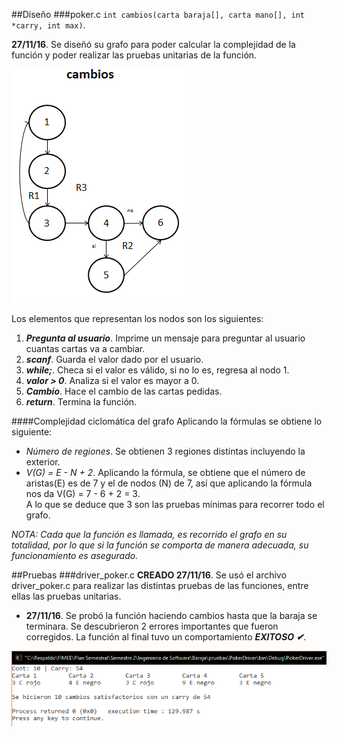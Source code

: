 ##Diseño
###poker.c
`int cambios(carta baraja[], carta mano[], int *carry, int max)`. 

**27/11/16**. Se diseñó su grafo para poder calcular la complejidad de la función y poder realizar las pruebas unitarias de la función.  

![GrafoC](./images/grafoCambios.png)  

Los elementos que representan los nodos son los siguientes:  
1. ***Pregunta al usuario***. Imprime un mensaje para preguntar al usuario cuantas cartas va a cambiar.  
2. ***scanf***. Guarda el valor dado por el usuario.  
3. ***while;***. Checa si el valor es válido, si no lo es, regresa al nodo 1.  
4. ***valor > 0***. Analiza si el valor es mayor a 0.  
5. ***Cambio***. Hace el cambio de las cartas pedidas.  
6. ***return***. Termina la función.  

####Complejidad ciclomática del grafo
Aplicando la fórmulas se obtiene lo siguiente:  
- *Número de regiones*. Se obtienen 3 regiones distintas incluyendo la exterior.  
- *V(G) = E - N + 2*. Aplicando la fórmula, se obtiene que el número de aristas(E) es de 7 y el de nodos (N) de 7, así que aplicando la fórmula nos da V(G) = 7 - 6 + 2 = 3.  
A lo que se deduce que 3 son las pruebas mínimas para recorrer todo el grafo.  

*NOTA: Cada que la función es llamada, es recorrido el grafo en su totalidad, por lo que si la función se comporta de manera adecuada, su funcionamiento es asegurado.*  

##Pruebas
###driver_poker.c
**CREADO 27/11/16**. Se usó el archivo driver_poker.c para realizar las distintas pruebas de las funciones, entre ellas las pruebas unitarias.  

- **27/11/16**. Se probó la función haciendo cambios hasta que la baraja se terminara. Se descubrieron 2 errores importantes que fueron corregidos. La función al final tuvo un comportamiento ***EXITOSO ✔***.  

![pruebaC](./images/pruebaCambios.png)  